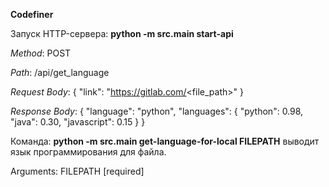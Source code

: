 <b>Codefiner</b>

Запуск HTTP-сервера:
<b>python -m src.main start-api</b>

<i>Method</i>: POST

<i>Path</i>: /api/get_language

<i>Request Body</i>: { "link": "https://gitlab.com/<file_path>" }

<i>Response Body</i>: { "language": "python", "languages": { "python": 0.98, "java": 0.30, "javascript": 0.15 } }

Команда: <b>python -m src.main get-language-for-local FILEPATH</b> выводит язык программирования для файла.

Arguments: FILEPATH  [required]
 
